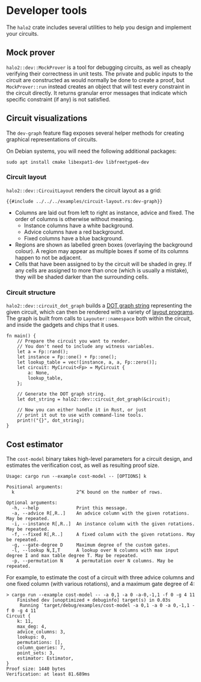 # Developer tools

The `halo2` crate includes several utilities to help you design and implement your
circuits.

## Mock prover

`halo2::dev::MockProver` is a tool for debugging circuits, as well as cheaply verifying
their correctness in unit tests. The private and public inputs to the circuit are
constructed as would normally be done to create a proof, but `MockProver::run` instead
creates an object that will test every constraint in the circuit directly. It returns
granular error messages that indicate which specific constraint (if any) is not satisfied.

## Circuit visualizations

The `dev-graph` feature flag exposes several helper methods for creating graphical
representations of circuits.

On Debian systems, you will need the following additional packages:
```plaintext
sudo apt install cmake libexpat1-dev libfreetype6-dev
```

### Circuit layout

`halo2::dev::CircuitLayout` renders the circuit layout as a grid:

```rust,ignore,no_run
{{#include ../../../examples/circuit-layout.rs:dev-graph}}
```

- Columns are laid out from left to right as instance, advice and fixed. The order of
  columns is otherwise without meaning.
  - Instance columns have a white background.
  - Advice columns have a red background.
  - Fixed columns have a blue background.
- Regions are shown as labelled green boxes (overlaying the background colour). A region
  may appear as multiple boxes if some of its columns happen to not be adjacent.
- Cells that have been assigned to by the circuit will be shaded in grey. If any cells are
  assigned to more than once (which is usually a mistake), they will be shaded darker than
  the surrounding cells.

### Circuit structure

`halo2::dev::circuit_dot_graph` builds a [DOT graph string] representing the given
circuit, which can then be rendered with a variety of [layout programs]. The graph is built
from calls to `Layouter::namespace` both within the circuit, and inside the gadgets and
chips that it uses.

[DOT graph string]: https://graphviz.org/doc/info/lang.html
[layout programs]: https://en.wikipedia.org/wiki/DOT_(graph_description_language)#Layout_programs

```rust,ignore,no_run
fn main() {
    // Prepare the circuit you want to render.
    // You don't need to include any witness variables.
    let a = Fp::rand();
    let instance = Fp::one() + Fp::one();
    let lookup_table = vec![instance, a, a, Fp::zero()];
    let circuit: MyCircuit<Fp> = MyCircuit {
        a: None,
        lookup_table,
    };

    // Generate the DOT graph string.
    let dot_string = halo2::dev::circuit_dot_graph(&circuit);

    // Now you can either handle it in Rust, or just
    // print it out to use with command-line tools.
    print!("{}", dot_string);
}
```

## Cost estimator

The `cost-model` binary takes high-level parameters for a circuit design, and estimates
the verification cost, as well as resulting proof size.

```plaintext
Usage: cargo run --example cost-model -- [OPTIONS] k

Positional arguments:
  k                       2^K bound on the number of rows.

Optional arguments:
  -h, --help              Print this message.
  -a, --advice R[,R..]    An advice column with the given rotations. May be repeated.
  -i, --instance R[,R..]  An instance column with the given rotations. May be repeated.
  -f, --fixed R[,R..]     A fixed column with the given rotations. May be repeated.
  -g, --gate-degree D     Maximum degree of the custom gates.
  -l, --lookup N,I,T      A lookup over N columns with max input degree I and max table degree T. May be repeated.
  -p, --permutation N     A permutation over N columns. May be repeated.
```

For example, to estimate the cost of a circuit with three advice columns and one fixed
column (with various rotations), and a maximum gate degree of 4:

```plaintext
> cargo run --example cost-model -- -a 0,1 -a 0 -a-0,-1,1 -f 0 -g 4 11
    Finished dev [unoptimized + debuginfo] target(s) in 0.03s
     Running `target/debug/examples/cost-model -a 0,1 -a 0 -a 0,-1,1 -f 0 -g 4 11`
Circuit {
    k: 11,
    max_deg: 4,
    advice_columns: 3,
    lookups: 0,
    permutations: [],
    column_queries: 7,
    point_sets: 3,
    estimator: Estimator,
}
Proof size: 1440 bytes
Verification: at least 81.689ms
```

